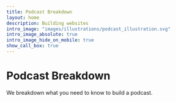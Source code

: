 ```yaml
---
title: Podcast Breakdown
layout: home
description: Building websites
intro_image: "images/illustrations/podcast_illustration.svg"
intro_image_absolute: true
intro_image_hide_on_mobile: true
show_call_box: true
---
```


# Podcast Breakdown

We breakdown what you need to know to build a podcast.

